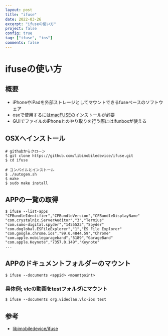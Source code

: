 ```yaml
---
layout: post 
title: "ifuse"
date: 2022-03-26
excerpt: "ifuseの使い方"
project: false
config: true
tag: ["ifuse", "ios"]
comments: false
---
```


# ifuseの使い方

## 概要
 - iPhoneやiPadを外部ストレージとしてマウントできるfuseベースのソフトウェア
 - osxで使用するには[macFUSE](https://osxfuse.github.io)のインストールが必要
 - GUIでファイルのiPhoneとのやり取りを行う際にはifunboxが使える

## OSXへインストール

```console
# githubからクローン
$ git clone https://github.com/libimobiledevice/ifuse.git
$ cd ifuse

# コンパイルとインストール
$ ./autogen.sh
$ make
$ sudo make install
```

## APPの一覧の取得

```console
$ ifuse --list-apps
"CFBundleIdentifier","CFBundleVersion","CFBundleDisplayName"
"com.crystalnix.ServerAuditor","3","Termius"
"com.sumo-digital.spyder","1455523","Spyder"
"com.doglobal.ESFileExplorer","1","ES File Explorer"
"com.google.chrome.ios","99.0.4844.59","Chrome"
"com.apple.mobilegarageband","5189","GarageBand"
"com.apple.Keynote","7357.0.149","Keynote"
...
```

## APPのドキュメントフォルダーのマウント

```console
$ ifuse --documents <appid> <mountpoint>
```

### 具体例; vlcの動画をtestフォルダにマウント

```console
$ ifuse --documents org.videolan.vlc-ios test
```

## 参考
 - [libimobiledevice/ifuse](https://github.com/libimobiledevice/ifuse)
